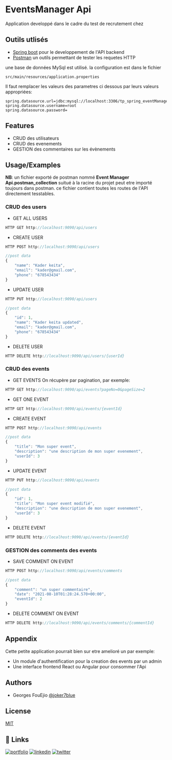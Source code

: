 
# EventsManager Api

Application developpé dans le cadre du test de recrutement chez 


## Outils utlisés

 - [Spring boot](https://spring.io/projects/spring-boo) pour le developpement de l'API backend
 - [Postman](https://www.postman.com/) un outils permettant de tester les requetes HTTP

  une base de données MySql est utilisé. la configuration est dans le fichier 
  ```
  src/main/resources/application.properties
  ````
  Il faut remplacer les valeurs des parametres ci dessous par leurs valeurs appropriées:
```
spring.datasource.url=jdbc:mysql://localhost:3306/tp_spring_eventManagerApi
spring.datasource.username=root
spring.datasource.password=
```

## Features

- CRUD des utilisateurs
- CRUD des evenements
- GESTION des commentaires sur les évènements

  
## Usage/Examples

**NB**: un fichier exporté de postman nommé **Event Manager Api.postman_collection** suitué
à la racine du projet
peut etre importé toujours dans postman. ce fichier contient toutes les routes
de l'API directement tesstables. 

### CRUD des users

* GET ALL USERS
```javascript
HTTP GET http://localhost:9090/api/users
```


* CREATE USER 
```javascript
HTTP POST http://localhost:9090/api/users

//post data
{
    "name": "Kader keita",
    "email": "kader@gmail.com",
    "phone": "678543434"
}
```

* UPDATE USER 
```javascript
HTTP PUT http://localhost:9090/api/users

//post data
{
    "id": 1,
    "name": "Kader keita updated",
    "email": "kader@gmail.com",
    "phone": "678543434"
}
```

* DELETE USER 
```javascript
HTTP DELETE http://localhost:9090/api/users/{userId}
```

### CRUD des events

* GET EVENTS 
On récupère par pagination, par exemple:
```javascript
HTTP GET http://localhost:9090/api/events?pageNo=0&pageSize=2
```

* GET ONE EVENT 
```javascript
HTTP GET http://localhost:9090/api/events/{eventId}
```

* CREATE EVENT 
```javascript
HTTP POST http://localhost:9090/api/events

//post data
{
    "title": "Mon super event",
    "description": "une description de mon super evenement",
    "userId": 3
}
```

* UPDATE EVENT 
```javascript
HTTP PUT http://localhost:9090/api/events

//post data
{
    "id": 1,
    "title": "Mon super event modifié",
    "description": "une description de mon super evenement",
    "userId": 3
}
```

* DELETE EVENT 
```javascript
HTTP DELETE http://localhost:9090/api/events/{eventId}
```

### GESTION des comments des events
* SAVE COMMENT ON EVENT 
```javascript
HTTP POST http://localhost:9090/api/events/comments

//post data
{
    "comment": "un super commentaire",
    "date": "2021-08-10T01:28:24.570+00:00",
    "eventId": 2
}
```

* DELETE COMMENT ON EVENT 
```javascript
HTTP DELETE http://localhost:9090/api/events/comments/{commentId}
```
## Appendix

Cette petite application pourrait bien sur etre amelioré un par exemple:

- Un module d'authentification pour la creation des events par un admin 
- Une interface frontend React ou Angular pour consommer l'Api 

## Authors

- Georges FouEjio [@joker7blue](https://github.com/joker7blue)

  
## License

[MIT](https://choosealicense.com/licenses/mit/)

  
## 🔗 Links
[![portfolio](https://img.shields.io/badge/my_portfolio-000?style=for-the-badge&logo=ko-fi&logoColor=white)](https://georges-fouejio.netlify.app/)
[![linkedin](https://img.shields.io/badge/linkedin-0A66C2?style=for-the-badge&logo=linkedin&logoColor=white)](https://www.linkedin.com/in/georges-fouejio-83a714174/)
[![twitter](https://img.shields.io/badge/twitter-1DA1F2?style=for-the-badge&logo=twitter&logoColor=white)](https://twitter.com/GeorginhoPocho)

  